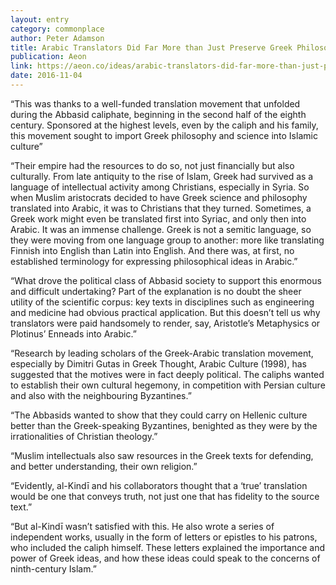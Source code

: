 ```yaml
---
layout: entry
category: commonplace
author: Peter Adamson
title: Arabic Translators Did Far More than Just Preserve Greek Philosophy
publication: Aeon
link: https://aeon.co/ideas/arabic-translators-did-far-more-than-just-preserve-greek-philosophy
date: 2016-11-04
---
```


“This was thanks to a well-funded translation movement that unfolded during the Abbasid caliphate, beginning in the second half of the eighth century. Sponsored at the highest levels, even by the caliph and his family, this movement sought to import Greek philosophy and science into Islamic culture”

“Their empire had the resources to do so, not just financially but also culturally. From late antiquity to the rise of Islam, Greek had survived as a language of intellectual activity among Christians, especially in Syria. So when Muslim aristocrats decided to have Greek science and philosophy translated into Arabic, it was to Christians that they turned. Sometimes, a Greek work might even be translated first into Syriac, and only then into Arabic. It was an immense challenge. Greek is not a semitic language, so they were moving from one language group to another: more like translating Finnish into English than Latin into English. And there was, at first, no established terminology for expressing philosophical ideas in Arabic.”

“What drove the political class of Abbasid society to support this enormous and difficult undertaking? Part of the explanation is no doubt the sheer utility of the scientific corpus: key texts in disciplines such as engineering and medicine had obvious practical application. But this doesn’t tell us why translators were paid handsomely to render, say, Aristotle’s Metaphysics or Plotinus’ Enneads into Arabic.”

“Research by leading scholars of the Greek-Arabic translation movement, especially by Dimitri Gutas in Greek Thought, Arabic Culture (1998), has suggested that the motives were in fact deeply political. The caliphs wanted to establish their own cultural hegemony, in competition with Persian culture and also with the neighbouring Byzantines.”

“The Abbasids wanted to show that they could carry on Hellenic culture better than the Greek-speaking Byzantines, benighted as they were by the irrationalities of Christian theology.”

“Muslim intellectuals also saw resources in the Greek texts for defending, and better understanding, their own religion.”

“Evidently, al-Kindī and his collaborators thought that a ‘true’ translation would be one that conveys truth, not just one that has fidelity to the source text.”

“But al-Kindī wasn’t satisfied with this. He also wrote a series of independent works, usually in the form of letters or epistles to his patrons, who included the caliph himself. These letters explained the importance and power of Greek ideas, and how these ideas could speak to the concerns of ninth-century Islam.”


